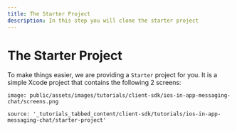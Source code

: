 ```yaml
---
title: The Starter Project
description: In this step you will clone the starter project
---
```


# The Starter Project

To make things easier, we are providing a `Starter` project for you. It is a simple Xcode project that contains the following 2 screens:

```screenshot
image: public/assets/images/tutorials/client-sdk/ios-in-app-messaging-chat/screens.png
```

```tabbed_content
source: '_tutorials_tabbed_content/client-sdk/tutorials/ios-in-app-messaging-chat/starter-project'
```
